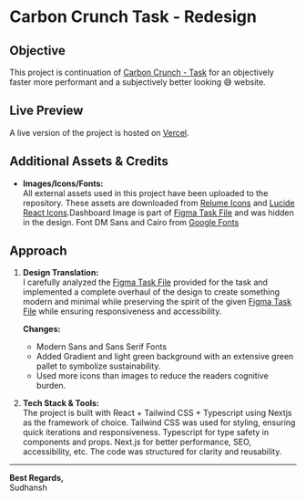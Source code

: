 # Carbon Crunch Task - Redesign

## Objective

This project is continuation of [Carbon Crunch - Task](https://github.com/SadhuG/carbon-crunch-task) for an objectively faster more performant and a subjectively better looking 😅 website.

## Live Preview

A live version of the project is hosted on [Vercel](https://carbon-crunch-redesign.vercel.app/).

## Additional Assets & Credits

- **Images/Icons/Fonts:**  
  All external assets used in this project have been uploaded to the repository. These assets are downloaded from [Relume Icons](https://icons.relume.io/) and  [Lucide React Icons](https://lucide.dev/guide/packages/lucide-react).Dashboard Image is part of [Figma Task File](https://www.figma.com/design/mvr8LtX9LWOdTtX1Kco6pN/Task-File---4?node-id=0-1&t=WZ9qJ6dgNBSKNSXw-1) and was hidden in the design. Font DM Sans and Cairo from [Google Fonts](https://fonts.google.com/specimen/DM+Sans)

## Approach

1. **Design Translation:**  
   I carefully analyzed the [Figma Task File](https://www.figma.com/design/mvr8LtX9LWOdTtX1Kco6pN/Task-File---4?node-id=0-1&t=WZ9qJ6dgNBSKNSXw-1) provided for the task and implemented a complete overhaul of the design to create something modern and minimal while preserving the spirit of the given [Figma Task File](https://www.figma.com/design/mvr8LtX9LWOdTtX1Kco6pN/Task-File---4?node-id=0-1&t=WZ9qJ6dgNBSKNSXw-1) while ensuring responsiveness and accessibility.

   **Changes:**
   - Modern Sans and Sans Serif Fonts
   - Added Gradient and light green background with an extensive green pallet to symbolize sustainability.
   - Used more icons than images to reduce the readers cognitive burden.

2. **Tech Stack & Tools:**  
   The project is built with React + Tailwind CSS + Typescript using Nextjs as the framework of choice. Tailwind CSS was used for styling, ensuring quick iterations and responsiveness. Typescript for type safety in components and props. Next.js for better performance, SEO, accessibility, etc. The code was structured for clarity and reusability.

---

**Best Regards,**  
Sudhansh

